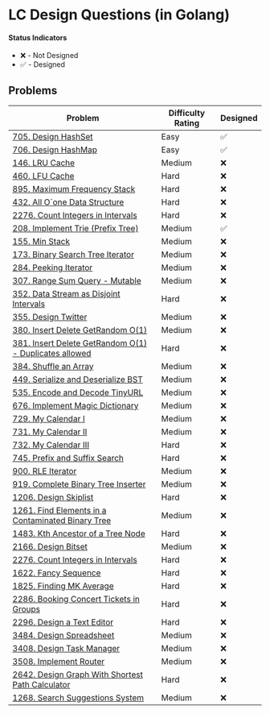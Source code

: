 # LC Design Questions (in Golang)

#### Status Indicators

- ❌ - Not Designed
- ✅ - Designed

## Problems

| Problem                                                                                                                                | Difficulty Rating | Designed |
|----------------------------------------------------------------------------------------------------------------------------------------|-------------------|----------|
| [705. Design HashSet](https://leetcode.com/problems/design-hashset/)                                                                   | Easy              | ✅        |
| [706. Design HashMap](https://leetcode.com/problems/design-hashmap/)                                                                   | Easy              | ✅        |
| [146. LRU Cache](https://leetcode.com/problems/lru-cache/)                                                                             | Medium            | ❌        |
| [460. LFU Cache](https://leetcode.com/problems/lfu-cache/)                                                                             | Hard              | ❌        |
| [895. Maximum Frequency Stack](https://leetcode.com/problems/maximum-frequency-stack/)                                                 | Hard              | ❌        |
| [432. All O`one Data Structure](https://leetcode.com/problems/all-oone-data-structure/)                                                | Hard              | ❌        |
| [2276. Count Integers in Intervals](https://leetcode.com/problems/count-integers-in-intervals/)                                        | Hard              | ❌        |
| [208. Implement Trie (Prefix Tree)](https://leetcode.com/problems/implement-trie-prefix-tree/)                                         | Medium            | ✅        |
| [155. Min Stack](https://leetcode.com/problems/min-stack/)                                                                             | Medium            | ❌        |
| [173. Binary Search Tree Iterator](https://leetcode.com/problems/binary-search-tree-iterator/)                                         | Medium            | ❌        |
| [284. Peeking Iterator](https://leetcode.com/problems/peeking-iterator/)                                                               | Medium            | ❌        |
| [307. Range Sum Query - Mutable](https://leetcode.com/problems/range-sum-query-mutable/)                                               | Medium            | ❌        |
| [352. Data Stream as Disjoint Intervals](https://leetcode.com/problems/data-stream-as-disjoint-intervals/)                             | Hard              | ❌        |
| [355. Design Twitter](https://leetcode.com/problems/design-twitter/)                                                                   | Medium            | ❌        |
| [380. Insert Delete GetRandom O(1)](https://leetcode.com/problems/insert-delete-getrandom-o1/)                                         | Medium            | ❌        |
| [381. Insert Delete GetRandom O(1) - Duplicates allowed](https://leetcode.com/problems/insert-delete-getrandom-o1-duplicates-allowed/) | Hard              | ❌        |
| [384. Shuffle an Array](https://leetcode.com/problems/shuffle-an-array/)                                                               | Medium            | ❌        |
| [449. Serialize and Deserialize BST](https://leetcode.com/problems/serialize-and-deserialize-bst/)                                     | Medium            | ❌        |
| [535. Encode and Decode TinyURL](https://leetcode.com/problems/encode-and-decode-tinyurl/)                                             | Medium            | ❌        |
| [676. Implement Magic Dictionary](https://leetcode.com/problems/implement-magic-dictionary/)                                           | Medium            | ❌        |
| [729. My Calendar I](https://leetcode.com/problems/my-calendar-i/)                                                                     | Medium            | ❌        |
| [731. My Calendar II](https://leetcode.com/problems/my-calendar-ii/)                                                                   | Medium            | ❌        |
| [732. My Calendar III](https://leetcode.com/problems/my-calendar-iii/)                                                                 | Hard              | ❌        |
| [745. Prefix and Suffix Search](https://leetcode.com/problems/prefix-and-suffix-search/)                                               | Hard              | ❌        |
| [900. RLE Iterator](https://leetcode.com/problems/rle-iterator/)                                                                       | Medium            | ❌        |
| [919. Complete Binary Tree Inserter](https://leetcode.com/problems/complete-binary-tree-inserter/)                                     | Medium            | ❌        |
| [1206. Design Skiplist](https://leetcode.com/problems/design-skiplist/)                                                                | Hard              | ❌        |
| [1261. Find Elements in a Contaminated Binary Tree](https://leetcode.com/problems/find-elements-in-a-contaminated-binary-tree/)        | Medium            | ❌        |
| [1483. Kth Ancestor of a Tree Node](https://leetcode.com/problems/kth-ancestor-of-a-tree-node/)                                        | Hard              | ❌        |
| [2166. Design Bitset](https://leetcode.com/problems/design-bitset/)                                                                    | Medium            | ❌        |
| [2276. Count Integers in Intervals](https://leetcode.com/problems/count-integers-in-intervals/)                                        | Hard              | ❌        |
| [1622. Fancy Sequence](https://leetcode.com/problems/fancy-sequence/)                                                                  | Hard              | ❌        |
| [1825. Finding MK Average](https://leetcode.com/problems/finding-mk-average/)                                                          | Hard              | ❌        |
| [2286. Booking Concert Tickets in Groups](https://leetcode.com/problems/booking-concert-tickets-in-groups/)                            | Hard              | ❌        |
| [2296. Design a Text Editor](https://leetcode.com/problems/design-a-text-editor/)                                                      | Hard              | ❌        |
| [3484. Design Spreadsheet](https://leetcode.com/problems/design-spreadsheet/)                                                          | Medium            | ❌        |
| [3408. Design Task Manager](https://leetcode.com/problems/design-task-manager/)                                                        | Medium            | ❌        |
| [3508. Implement Router](https://leetcode.com/problems/implement-router/)                                                              | Medium            | ❌        |
| [2642. Design Graph With Shortest Path Calculator](https://leetcode.com/problems/design-graph-with-shortest-path-calculator/)          | Hard              | ❌        |
| [1268. Search Suggestions System](https://leetcode.com/problems/search-suggestions-system/)                                            | Medium            | ❌        |
